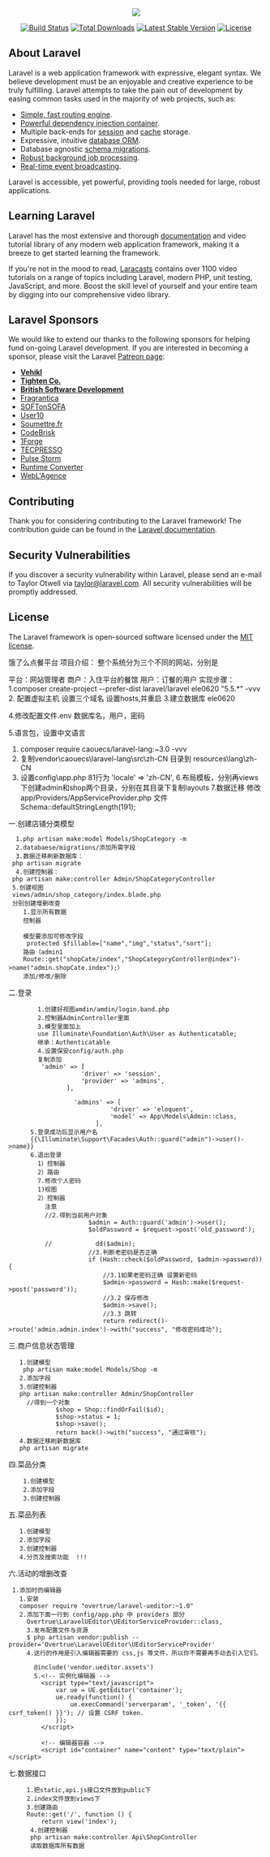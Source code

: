 <p align="center"><img src="https://laravel.com/assets/img/components/logo-laravel.svg"></p>

<p align="center">
<a href="https://travis-ci.org/laravel/framework"><img src="https://travis-ci.org/laravel/framework.svg" alt="Build Status"></a>
<a href="https://packagist.org/packages/laravel/framework"><img src="https://poser.pugx.org/laravel/framework/d/total.svg" alt="Total Downloads"></a>
<a href="https://packagist.org/packages/laravel/framework"><img src="https://poser.pugx.org/laravel/framework/v/stable.svg" alt="Latest Stable Version"></a>
<a href="https://packagist.org/packages/laravel/framework"><img src="https://poser.pugx.org/laravel/framework/license.svg" alt="License"></a>
</p>

## About Laravel

Laravel is a web application framework with expressive, elegant syntax. We believe development must be an enjoyable and creative experience to be truly fulfilling. Laravel attempts to take the pain out of development by easing common tasks used in the majority of web projects, such as:

- [Simple, fast routing engine](https://laravel.com/docs/routing).
- [Powerful dependency injection container](https://laravel.com/docs/container).
- Multiple back-ends for [session](https://laravel.com/docs/session) and [cache](https://laravel.com/docs/cache) storage.
- Expressive, intuitive [database ORM](https://laravel.com/docs/eloquent).
- Database agnostic [schema migrations](https://laravel.com/docs/migrations).
- [Robust background job processing](https://laravel.com/docs/queues).
- [Real-time event broadcasting](https://laravel.com/docs/broadcasting).

Laravel is accessible, yet powerful, providing tools needed for large, robust applications.

## Learning Laravel

Laravel has the most extensive and thorough [documentation](https://laravel.com/docs) and video tutorial library of any modern web application framework, making it a breeze to get started learning the framework.

If you're not in the mood to read, [Laracasts](https://laracasts.com) contains over 1100 video tutorials on a range of topics including Laravel, modern PHP, unit testing, JavaScript, and more. Boost the skill level of yourself and your entire team by digging into our comprehensive video library.

## Laravel Sponsors

We would like to extend our thanks to the following sponsors for helping fund on-going Laravel development. If you are interested in becoming a sponsor, please visit the Laravel [Patreon page](https://patreon.com/taylorotwell):

- **[Vehikl](https://vehikl.com/)**
- **[Tighten Co.](https://tighten.co)**
- **[British Software Development](https://www.britishsoftware.co)**
- [Fragrantica](https://www.fragrantica.com)
- [SOFTonSOFA](https://softonsofa.com/)
- [User10](https://user10.com)
- [Soumettre.fr](https://soumettre.fr/)
- [CodeBrisk](https://codebrisk.com)
- [1Forge](https://1forge.com)
- [TECPRESSO](https://tecpresso.co.jp/)
- [Pulse Storm](http://www.pulsestorm.net/)
- [Runtime Converter](http://runtimeconverter.com/)
- [WebL'Agence](https://weblagence.com/)

## Contributing

Thank you for considering contributing to the Laravel framework! The contribution guide can be found in the [Laravel documentation](https://laravel.com/docs/contributions).

## Security Vulnerabilities

If you discover a security vulnerability within Laravel, please send an e-mail to Taylor Otwell via [taylor@laravel.com](mailto:taylor@laravel.com). All security vulnerabilities will be promptly addressed.

## License

The Laravel framework is open-sourced software licensed under the [MIT license](https://opensource.org/licenses/MIT).


饿了么点餐平台
项目介绍：
整个系统分为三个不同的网站，分别是

平台：网站管理者
商户：入住平台的餐馆
用户：订餐的用户
实现步骤：
1.composer create-project --prefer-dist laravel/laravel ele0620 "5.5.*" -vvv
2.
配置虚拟主机 设置三个域名 设置hosts,并重启
3.建立数据库 ele0620

4.修改配置文件.env
 数据库名，用户，密码

5.语言包，设置中文语言
1. composer require caouecs/laravel-lang:~3.0 -vvv
2. 复制vendor\caouecs\laravel-lang\src\zh-CN 目录到 resources\lang\zh-CN
3. 设置config\app.php 81行为 'locale' => 'zh-CN',
6.布局模板，分别再views下创建admin和shop两个目录，分别在其目录下复制layouts
7.数据迁移
修改app/Providers/AppServiceProvider.php 文件
  Schema::defaultStringLength(191);
  
  
 一.创建店铺分类模型
 
      1.php artisan make:model Models/ShopCategory -m
      2.databaese/migrations/添加所需字段
      3.数据迁移刷新数据库：
     php artisan migrate
      4.创建控制器：
     php artisan make:controller Admin/ShopCategoryController
     5.创建视图
     views/admin/shop_category/index.blade.php
     分别创建增删改查
        1.显示所有数据
        控制器
        
        模型要添加可修改字段
         protected $fillable=["name","img","status","sort"];
        路由（admin1
        Route::get("shopCate/index","ShopCategoryController@index")->name("admin.shopCate.index");）
        添加/修改/删除
     
 二.登录
            
            
            1.创建好视图amdin/amdin/login.band.php
            2.控制器AdminController里面
            3.模型里面加上
            use Illuminate\Foundation\Auth\User as Authenticatable;
            继承：Authenticatable
            4.设置保安config/auth.php
            复制添加
             'admin' => [
                        'driver' => 'session',
                        'provider' => 'admins',
                    ],
                    
                      'admins' => [
                                'driver' => 'eloquent',
                                'model' => App\Models\Admin::class,
                            ],
          5.登录成功后显示用户名
          {{\Illuminate\Support\Facades\Auth::guard("admin")->user()->name}}
          6.退出登录
            1）控制器
            2）路由
            7.修改个人密码
            1)视图
            2）控制器
              注意 
              //2.得到当前用户对象
                          $admin = Auth::guard('admin')->user();
                          $oldPassword = $request->post('old_password');
              
              //            dd($admin);
                          //3.判断老密码是否正确
                          if (Hash::check($oldPassword, $admin->password)) {
                              //3.1如果老密码正确 设置新密码
                              $admin->password = Hash::make($request->post('password'));
                              //3.2 保存修改
                              $admin->save();
                              //3.3 跳转
                              return redirect()->route('admin.admin.index')->with("success", "修改密码成功");
                              

      

三.商户信息状态管理

       1.创建模型
        php artisan make:model Models/Shop -m
       2.添加字段
       3.创建控制器
       php artisan make:controller Admin/ShopController
         //得到一个对象
                 $shop = Shop::findOrFail($id);
                 $shop->status = 1;
                 $shop->save();
                 return back()->with("success", "通过审核");
       4.数据迁移刷新数据库
       php artisan migrate
四.菜品分类
    
        1.创建模型
        2.添加字段
        3.创建控制器
五.菜品列表
   
   
       1.创建模型
       2.添加字段
       3.创建控制器
       4.分页及搜索功能  !!!
六.活动的增删改查
 
     1.添加时的编辑器
       1.安装
       composer require "overtrue/laravel-ueditor:~1.0"
       2.添加下面一行到 config/app.php 中 providers 部分  
         Overtrue\LaravelUEditor\UEditorServiceProvider::class,
         3.发布配置文件与资源
         $ php artisan vendor:publish --provider='Overtrue\LaravelUEditor\UEditorServiceProvider'
         4.这行的作用是引入编辑器需要的 css,js 等文件，所以你不需要再手动去引入它们。
           
           @include('vendor.ueditor.assets')
           5.<!-- 实例化编辑器 -->
             <script type="text/javascript">
                 var ue = UE.getEditor('container');
                 ue.ready(function() {
                     ue.execCommand('serverparam', '_token', '{{ csrf_token() }}'); // 设置 CSRF token.
                 });
             </script>
             
             <!-- 编辑器容器 -->
             <script id="container" name="content" type="text/plain"></script>
             
             
七.数据接口

         1.把static,api.js接口文件放到public下
         2.index文件放到views下
         3.创建路由
         Route::get('/', function () {
             return view('index');
          4.创建控制器
          php artisan make:controller Api\ShopController
          读取数据库所有数据
      
       

